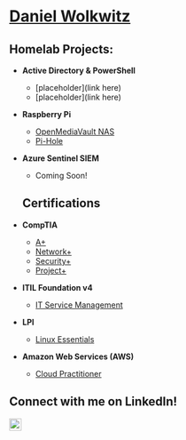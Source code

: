 <h1><a href="https://github.com/daniel-wolkwi">Daniel Wolkwitz</a>

<h2>Homelab Projects:</h2>

- <b>Active Directory & PowerShell</b>
  - [placeholder](link here)
  - [placeholder](link here)
- <b>Raspberry Pi</b>
  - [OpenMediaVault NAS](https://github.com/daniel-wolkwi/raspberrypinaslab)
  - [Pi-Hole](https://github.com/daniel-wolkwi/raspberrypiholelab)
- <b>Azure Sentinel SIEM</b>
  - Coming Soon!
  
  <h2>Certifications</h2>
- <b>CompTIA</b>
  - [A+](https://i.imgur.com/LGGxWy9.jpeg)
  - [Network+](https://i.imgur.com/Wbeh01W.jpeg)
  - [Security+](https://i.imgur.com/FuEx9qN.jpeg)
  - [Project+](https://i.imgur.com/zrQg6b4.jpeg)
- <b>ITIL Foundation v4</b>
  - [IT Service Management](https://i.imgur.com/KYU06yy.jpeg)
- <b>LPI</b>
  - [Linux Essentials](https://i.imgur.com/hqurcho.jpeg)
- <b>Amazon Web Services (AWS)</b>
  - [Cloud Practitioner](https://i.imgur.com/UINdH1j.jpeg)
  
<h2> Connect with me on LinkedIn!</h2>

[<img align="left" alt="Daniel Wolkwiitz | LinkedIn" width="22px" src="https://cdn.jsdelivr.net/npm/simple-icons@v3/icons/linkedin.svg" />][linkedin]

[linkedin]: https://linkedin.com/in/daniel-wolkwitz

<!--
**daniel-wolkwi/daniel-wolkwi** is a ✨ _special_ ✨ repository because its `README.md` (this file) appears on your GitHub profile.

Here are some ideas to get you started:

- 🔭 I’m currently working on ...
- 🌱 I’m currently learning ...
- 👯 I’m looking to collaborate on ...
- 🤔 I’m looking for help with ...
- 💬 Ask me about ...
- 📫 How to reach me: ...
- 😄 Pronouns: ...
- ⚡ Fun fact: ...
-->
